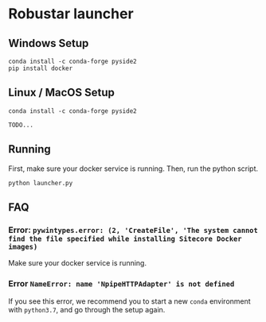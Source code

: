 # Robustar launcher

## Windows Setup
```
conda install -c conda-forge pyside2
pip install docker
```


## Linux / MacOS Setup
```
conda install -c conda-forge pyside2

TODO...
```


## Running
First, make sure your docker service is running. Then, run the python script.
```
python launcher.py
```

## FAQ
### Error: `pywintypes.error: (2, 'CreateFile', 'The system cannot find the file specified while installing Sitecore Docker images)`
Make sure your docker service is running.

### Error `NameError: name 'NpipeHTTPAdapter' is not defined`
If you see this error, we recommend you to start a new `conda` environment with `python3.7`, and go through the setup again.